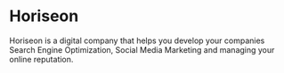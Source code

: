# Horiseon
Horiseon is a digital company that helps you develop your companies Search Engine Optimization, Social Media Marketing and managing your online reputation.
